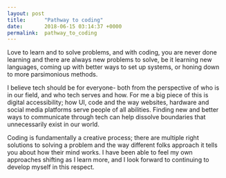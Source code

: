 ```yaml
---
layout: post
title:      "Pathway to coding"
date:       2018-06-15 03:14:37 +0000
permalink:  pathway_to_coding
---
```



Love to learn and to solve problems, and with coding, you are never done learning and there are always new problems to solve, be it learning new languages, coming up with better ways to set up systems, or honing down to more parsimonious methods.

I believe tech should be for everyone- both from the perspective of who is in our field, and who tech serves and how. For me a big piece of this is digital accessibility; how UI, code and the way websites, hardware and social media platforms serve people of all abilities. Finding new and better ways to communicate through tech can help dissolve boundaries that unnecessarily exist in our world.

Coding is fundamentally a creative process; there are multiple right solutions to solving a problem and the way different folks approach it tells you about how their mind works. I have been able to feel my own approaches shifting as I learn more, and I look forward to continuing to develop myself in this respect.
